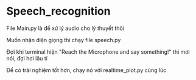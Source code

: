 # Speech_recognition

File Main.py là để xử lý audio cho lý thuyết thôi

Muốn nhận diện giọng thì chạy file speech.py

Đợi khi terminal hiện "Reach the Microphone and say something!" thì mơi nói, đợi hơi lâu tí

Để có trải nghiệm tốt hơn, chạy nó với realtime_plot.py cùng lúc

